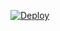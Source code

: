 [![Deploy](https://telegra.ph/file/7616c69e43945cede9dff.jpg)](https://heroku.com/deploy?template=https://github.com/dattudd/Jaisriram")

